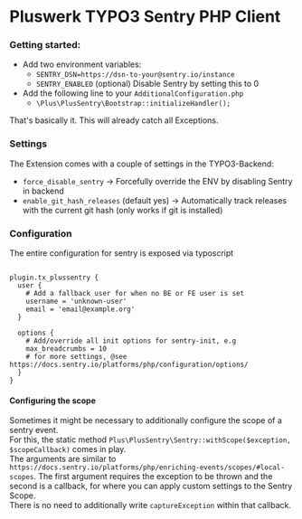 # Pluswerk TYPO3 Sentry PHP Client

### Getting started:

- Add two environment variables:
  - `SENTRY_DSN=https://dsn-to-your@sentry.io/instance`
  - `SENTRY_ENABLED` (optional) Disable Sentry by setting this to 0
- Add the following line to your `AdditionalConfiguration.php`
  - `\Plus\PlusSentry\Bootstrap::initializeHandler();`

That's basically it. This will already catch all Exceptions.

### Settings

The Extension comes with a couple of settings in the TYPO3-Backend:
- `force_disable_sentry` -> Forcefully override the ENV by disabling Sentry in backend
- `enable_git_hash_releases` (default yes) -> Automatically track releases with the current git hash (only works if git is installed)

### Configuration

The entire configuration for sentry is exposed via typoscript

```typo3_typoscript

plugin.tx_plussentry {
  user {
    # Add a fallback user for when no BE or FE user is set
    username = 'unknown-user'
    email = 'email@example.org'
  }

  options {
    # Add/override all init options for sentry-init, e.g
    max_breadcrumbs = 10
    # for more settings, @see https://docs.sentry.io/platforms/php/configuration/options/
  }
}

```

#### Configuring the scope

Sometimes it might be necessary to additionally configure the scope of a sentry event.  
For this, the static method `Plus\PlusSentry\Sentry::withScope($exception, $scopeCallback)` comes in play.  
The arguments are similar to `https://docs.sentry.io/platforms/php/enriching-events/scopes/#local-scopes`.
The first argument requires the exception to be thrown and the second is a callback, 
for where you can apply custom settings to the Sentry Scope.  
There is no need to additionally write `captureException` within that callback.
